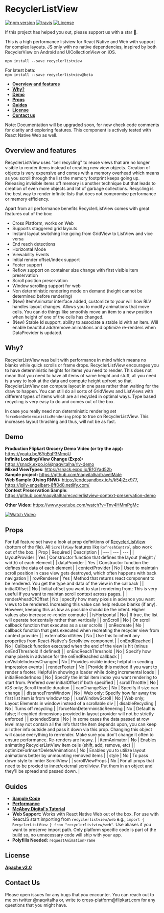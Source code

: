 # RecyclerListView

[![npm version](https://img.shields.io/npm/v/recyclerlistview.svg)](https://www.npmjs.com/package/recyclerlistview)
[![travis](https://travis-ci.org/Flipkart/recyclerlistview.svg?branch=master)](https://travis-ci.org/Flipkart/recyclerlistview)
[![License](https://img.shields.io/badge/License-Apache%202.0-brightgreen.svg)](https://opensource.org/licenses/Apache-2.0)

If this project has helped you out, please support us with a star :star2:.

This is a high performance listview for React Native and Web with support for complex layouts. JS only with no native dependencies, inspired by both RecyclerView on Android
and UICollectionView on iOS.

`npm install --save recyclerlistview`

For latest beta:  
`npm install --save recyclerlistview@beta`

* **[Overview and features](#overview-and-features)**
* **[Why?](#why)**
* **[Demo](#demo)**
* **[Props](#props)**
* **[Guides](#guides)**
* **[License](#license)**
* **[Contact us](#contact-us)**

Note: Documentation will be upgraded soon, for now check code comments for clarity and exploring features. This component is actively tested with React Native Web as well.


## Overview and features
RecyclerListView uses "cell recycling" to reuse views that are no longer visible to render items instead of creating new view objects. Creation of objects
is very expensive and comes with a memory overhead which means as you scroll through the list the memory footprint keeps going up. Releasing invisible items off
memory is another technique but that leads to creation of even more objects and lot of garbage collections. Recycling is the best way to render infinite lists
that does not compromise performance or memory efficiency.

Apart from all performance benefits RecyclerListView comes with great features out of the box:
- Cross Platform, works on Web
- Supports staggered grid layouts
- Instant layout switching like going from GridView to ListView and vice versa
- End reach detections
- Horizontal Mode
- Viewability Events
- Initial render offset/index support
- Footer support
- Reflow support on container size change with first visible item preservation
- Scroll position preservation
- Window scrolling support for web
- Non deterministic rendering mode on demand (height cannot be determined before rendering)
- (New) ItemAnimator interface added, customize to your will how RLV handles layout changes. Allows you to modify animations that move cells. You can do things like smoothly move an item to a new position when height of one of the cells has changed.
- (New) Stable Id support, ability to associate a stable id with an item. Will enable beautiful add/remove animations and optimize re-renders when DataProvider is updated.

## Why?

RecyclerListView was built with performance in mind which means no blanks while quick scrolls or frame drops.
RecyclerListView encourages you to have deterministic heights for items you need to render. This does not mean that you need to have all items of same height and stuff, all you need
is a way to look at the data and compute height upfront so that RecyclerListView can compute layout in one pass rather than waiting for the draw to happen.
You can still do all sorts of GridViews and ListViews with different types of items which are all recycled in optimal ways. Type based recycling is very easy
to do and comes out of the box.

In case you really need non deterministic rendering set `forceNonDeterministicRendering` prop to true on RecyclerListView. This increases layout thrashing and thus, will
not be as fast.


## Demo

**Production Flipkart Grocery Demo Video (or try the app):** https://youtu.be/6YqEqP3MmoU  
**Infinite Loading/View Change (Expo):** https://snack.expo.io/@naqvitalha/rlv-demo  
**Mixed ViewTypes:** https://snack.expo.io/B1GYad52b  
**Sample project:** https://github.com/naqvitalha/travelMate  
**Web Sample (Using RNW):** https://codesandbox.io/s/k54j2zx977, https://jolly-engelbart-8ff0d0.netlify.com/  
**Context Preservation Sample:** https://github.com/naqvitalha/recyclerlistview-context-preservation-demo

**Other Video:** https://www.youtube.com/watch?v=Tnv4HMmPgMc

[![Watch Video](https://img.youtube.com/vi/Tnv4HMmPgMc/0.jpg)](https://www.youtube.com/watch?v=Tnv4HMmPgMc)

## Props
For full feature set have a look at prop definitions of [RecyclerListView](https://github.com/Flipkart/recyclerlistview/blob/21049cc89ad606ec9fe8ea045dc73732ff29eac9/src/core/RecyclerListView.tsx#L540-L634)
(bottom of the file). All `ScrollView` features like `RefreshControl` also work out of the box.
| Prop | Required | Description |
| --- | --- | --- |
| layoutProvider | Yes | Constructor function that defines the layout (height / width) of each element |
| dataProvider | Yes | Constructor function the defines the data of each element |
| contextProvider | No | Used to maintain scroll position in case view gets destroyed, which often happens with back navigation |
| rowRenderer | Yes | Method that returns react component to be rendered. You get the type and data of the view in the callback | 
| initialOffset | No | Initial offset you want to start rendering from; This is very useful if you want to maintan scroll context across pages. | 
| renderAheadOfOffset | No | 
specify how many pixels in advance you want views to be rendered. Increasing this value can help reduce blanks (if any). However, keeping this as low as possible should be the intent. Higher values also increase re-render compute |
| isHorizontal | No | If true, the list will operate horizontally rather than vertically | 
| onScroll | No | On scroll callback function that executes as a user scrolls |
| onRecreate | No | callback function that gets executed when recreating the recycler view from context provider |
| externalScrollView | No | Use this to inherit any properties from React-Native's Scrollview component |
| onEndReached | No | Callback function executed when the end of the view is hit (minus onEndThreshold if defined) |
| onEndReachThreshold | No | Specify how many pixels in advance for the onEndReached callback |
| onVisibleIndexesChanged | No | Provides visible index; helpful in sending impression events |
| renderFooter | No | Provide this method if you want to render a footer. Helpful in showing a loader while doing incremental loads |
| initialRenderIndex | No | Specify the initial item index you want rendering to start from. Prefered over initialOffset if both specified |
| scrollThrottle | No | iOS only; Scroll throttle duration |
| canChangeSize | No | Specify if size can change |
| distanceFromWindow | No | Web only; Specify how far away the first list item is from window top |
| useWindowScroll | No | Web only; Layout Elements in window instead of a scrollable div |
| disableRecycling | No | Turns off recycling |
| forceNonDeterministicRenering | No | Default is false; if enabled dimensions provided in layout provider will not be strictly enforced |
| extendedState | No | In some cases the data passed at row level may not contain all the info that the item depends upon, you can keep all other info
    outside and pass it down via this prop. Changing this object will cause everything to re-render. Make sure you don't change
    it often to ensure performance. Re-renders are heavy. |
| itemAnimator | No | Enables animating RecyclerListView item cells (shift, add, remove, etc) |
| optimizeForInsertDeleteAnimations | No | Enables you to utilize layout animations better by unmounting removed items |
| style | No | To pass down style to innter ScrollView |
| scrollViewProps | No | For all props that need to be proxied to inner/external scrollview. Put them in an object and they'll be spread and passed down. |

## Guides
* **[Sample Code](https://github.com/Flipkart/recyclerlistview/tree/master/docs/guides/samplecode)**
* **[Performance](https://github.com/Flipkart/recyclerlistview/tree/master/docs/guides/performance)**
* **[McAboy Digital's Tutorial](https://www.youtube.com/watch?v=32ZM72CKtTE)**
* **Web Support:** Works with React Native Web out of the box. For use with ReactJS start importing from `recyclerlistview/web` e.g., `import { RecyclerListView } from "recyclerlistview/web"`. Use aliases if you want to preserve import path. Only platform specific code is part of the build so, no unnecessary code will ship with your app.
* **Polyfills Needed:** `requestAnimationFrame`

## License
**[Apache v2.0](https://github.com/Flipkart/recyclerlistview/blob/master/LICENSE.md)**

## Contact Us
Please open issues for any bugs that you encounter. You can reach out to me on twitter [@naqvitalha](https://www.twitter.com/naqvitalha) or, write to cross-platform@flipkart.com for any questions that
you might have.
